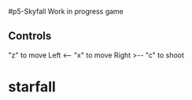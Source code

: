 #p5-Skyfall
Work in progress game

## Controls
"z" to move Left <--
"x" to move Right >--
"c" to shoot
# starfall
